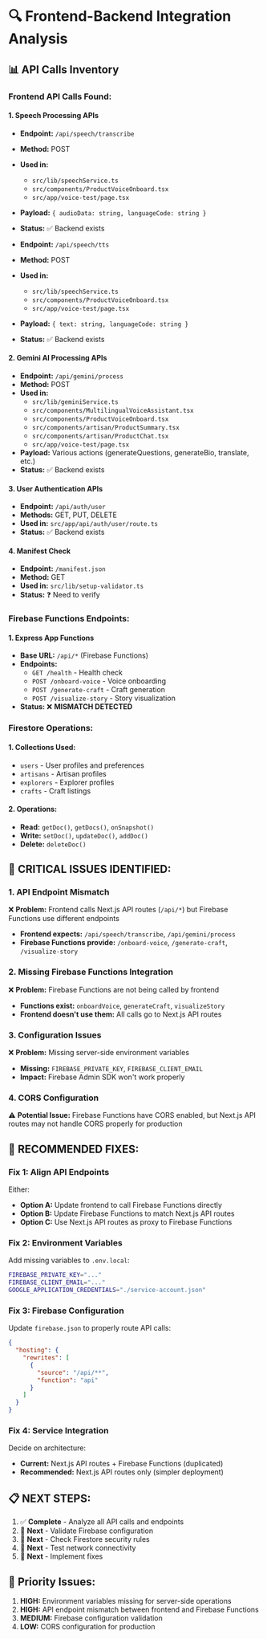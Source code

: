 # 🔍 Frontend-Backend Integration Analysis

## 📊 **API Calls Inventory**

### **Frontend API Calls Found:**

#### 1. **Speech Processing APIs**
- **Endpoint:** `/api/speech/transcribe`
- **Method:** POST
- **Used in:** 
  - `src/lib/speechService.ts`
  - `src/components/ProductVoiceOnboard.tsx`
  - `src/app/voice-test/page.tsx`
- **Payload:** `{ audioData: string, languageCode: string }`
- **Status:** ✅ Backend exists

- **Endpoint:** `/api/speech/tts`
- **Method:** POST
- **Used in:**
  - `src/lib/speechService.ts`
  - `src/components/ProductVoiceOnboard.tsx`
  - `src/app/voice-test/page.tsx`
- **Payload:** `{ text: string, languageCode: string }`
- **Status:** ✅ Backend exists

#### 2. **Gemini AI Processing APIs**
- **Endpoint:** `/api/gemini/process`
- **Method:** POST
- **Used in:**
  - `src/lib/geminiService.ts`
  - `src/components/MultilingualVoiceAssistant.tsx`
  - `src/components/ProductVoiceOnboard.tsx`
  - `src/components/artisan/ProductSummary.tsx`
  - `src/components/artisan/ProductChat.tsx`
  - `src/app/voice-test/page.tsx`
- **Payload:** Various actions (generateQuestions, generateBio, translate, etc.)
- **Status:** ✅ Backend exists

#### 3. **User Authentication APIs**
- **Endpoint:** `/api/auth/user`
- **Methods:** GET, PUT, DELETE
- **Used in:** `src/app/api/auth/user/route.ts`
- **Status:** ✅ Backend exists

#### 4. **Manifest Check**
- **Endpoint:** `/manifest.json`
- **Method:** GET
- **Used in:** `src/lib/setup-validator.ts`
- **Status:** ❓ Need to verify

### **Firebase Functions Endpoints:**

#### 1. **Express App Functions**
- **Base URL:** `/api/*` (Firebase Functions)
- **Endpoints:**
  - `GET /health` - Health check
  - `POST /onboard-voice` - Voice onboarding
  - `POST /generate-craft` - Craft generation
  - `POST /visualize-story` - Story visualization
- **Status:** ❌ **MISMATCH DETECTED**

### **Firestore Operations:**

#### 1. **Collections Used:**
- `users` - User profiles and preferences
- `artisans` - Artisan profiles
- `explorers` - Explorer profiles  
- `crafts` - Craft listings

#### 2. **Operations:**
- **Read:** `getDoc()`, `getDocs()`, `onSnapshot()`
- **Write:** `setDoc()`, `updateDoc()`, `addDoc()`
- **Delete:** `deleteDoc()`

## 🚨 **CRITICAL ISSUES IDENTIFIED:**

### **1. API Endpoint Mismatch**
❌ **Problem:** Frontend calls Next.js API routes (`/api/*`) but Firebase Functions use different endpoints
- **Frontend expects:** `/api/speech/transcribe`, `/api/gemini/process`
- **Firebase Functions provide:** `/onboard-voice`, `/generate-craft`, `/visualize-story`

### **2. Missing Firebase Functions Integration**
❌ **Problem:** Firebase Functions are not being called by frontend
- **Functions exist:** `onboardVoice`, `generateCraft`, `visualizeStory`
- **Frontend doesn't use them:** All calls go to Next.js API routes

### **3. Configuration Issues**
❌ **Problem:** Missing server-side environment variables
- **Missing:** `FIREBASE_PRIVATE_KEY`, `FIREBASE_CLIENT_EMAIL`
- **Impact:** Firebase Admin SDK won't work properly

### **4. CORS Configuration**
⚠️ **Potential Issue:** Firebase Functions have CORS enabled, but Next.js API routes may not handle CORS properly for production

## 🔧 **RECOMMENDED FIXES:**

### **Fix 1: Align API Endpoints**
Either:
- **Option A:** Update frontend to call Firebase Functions directly
- **Option B:** Update Firebase Functions to match Next.js API routes
- **Option C:** Use Next.js API routes as proxy to Firebase Functions

### **Fix 2: Environment Variables**
Add missing variables to `.env.local`:
```bash
FIREBASE_PRIVATE_KEY="..."
FIREBASE_CLIENT_EMAIL="..."
GOOGLE_APPLICATION_CREDENTIALS="./service-account.json"
```

### **Fix 3: Firebase Configuration**
Update `firebase.json` to properly route API calls:
```json
{
  "hosting": {
    "rewrites": [
      {
        "source": "/api/**",
        "function": "api"
      }
    ]
  }
}
```

### **Fix 4: Service Integration**
Decide on architecture:
- **Current:** Next.js API routes + Firebase Functions (duplicated)
- **Recommended:** Next.js API routes only (simpler deployment)

## 📋 **NEXT STEPS:**

1. ✅ **Complete** - Analyze all API calls and endpoints
2. 🔄 **Next** - Validate Firebase configuration
3. 🔄 **Next** - Check Firestore security rules
4. 🔄 **Next** - Test network connectivity
5. 🔄 **Next** - Implement fixes

## 🎯 **Priority Issues:**

1. **HIGH:** Environment variables missing for server-side operations
2. **HIGH:** API endpoint mismatch between frontend and Firebase Functions
3. **MEDIUM:** Firebase configuration validation
4. **LOW:** CORS configuration for production